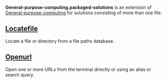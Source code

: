 
**General-purpose-computing.packaged-solutions** is an extension of [General-purpose-computing](https://github.com/unixfoundation/general-purpose-computing) for solutions consisting of more than one file.

## [Locatefile](locatefile)

Locate a file or directory from a file paths database.

## [Openurl](openurl)

Open one or more URLs from the terminal directly or using an alias or search query.

